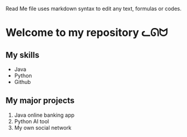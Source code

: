 Read Me file uses markdown syntax to edit any text, formulas or codes.


# Welcome to my repository ᓚᘏᗢ

## My skills
- Java
- Python
- Github


## My major projects
1. Java online banking app
2. Python AI tool
3. My own social network
   
